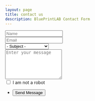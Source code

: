 ```yaml
---
layout: page
title: contact us
description: BluePrintLAB Contact Form
---
```


<section>
	<form method="post" action="https://getsimpleform.com/messages?form_api_token=2bb36f58581ca191bfa93ac88eda5090">
		<div class="row uniform">
			<div class="6u 12u$(xsmall)">
				<input type="text" name="name" id="body" value="" placeholder="Name" />
			</div>
			<div class="6u$ 12u$(xsmall)">
				<input type="email" name="email" id="body" value="" placeholder="Email" />
			</div>
			<div class="12u$">
				<div class="select-wrapper">
					<select name="subject" id="subject">
						<option value="">- Subject -</option>
						<option value="Contact Form - Business Inquiry">Business Inquiry</option>
						<option value="Contact Form - Media Inquiry">Media Inquiry</option>
						<option value="Contact Form - Employment">Employment Inquiry</option>
					</select>
				</div>
			</div>
			<div class="12u$">
				<textarea name="body" id="body" placeholder="Enter your message" rows="6"></textarea>
			</div>
			<div class="6u$ 12u$(small)">
				<input type="checkbox" id="human" name="human">
				<label for="human">I am not a robot</label>
			</div>
			<div class="12u$">
				<ul class="actions">
					<li><input type="submit" value="Send Message" class="special" /></li>
					<input type="hidden" name='redirect_to' value="https://bplmarketer.github.io/thanks.html"/> 
				</ul>
			</div>
		</div>
	</form>
</section>